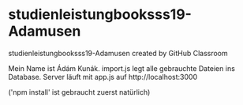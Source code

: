 # studienleistungbooksss19-Adamusen
studienleistungbooksss19-Adamusen created by GitHub Classroom

Mein Name ist Ádám Kunák.
import.js legt alle gebrauchte Dateien ins Database.
Server läuft mit app.js auf http://localhost:3000

('npm install' ist gebraucht zuerst natürlich)
